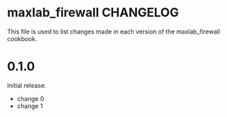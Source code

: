 # maxlab_firewall CHANGELOG

This file is used to list changes made in each version of the maxlab_firewall cookbook.

# 0.1.0

Initial release.

- change 0
- change 1

